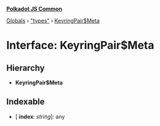 **[Polkadot JS Common](../README.md)**

[Globals](../globals.md) › ["types"](../modules/_types_.md) › [KeyringPair$Meta](_types_.keyringpair_meta.md)

# Interface: KeyringPair$Meta

## Hierarchy

* **KeyringPair$Meta**

## Indexable

* \[ **index**: *string*\]: any